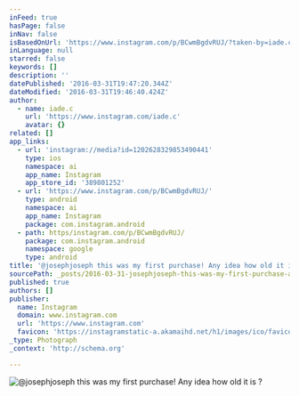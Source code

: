 ```yaml
---
inFeed: true
hasPage: false
inNav: false
isBasedOnUrl: 'https://www.instagram.com/p/BCwmBgdvRUJ/?taken-by=iade.c'
inLanguage: null
starred: false
keywords: []
description: ''
datePublished: '2016-03-31T19:47:20.344Z'
dateModified: '2016-03-31T19:46:40.424Z'
author:
  - name: iade.c
    url: 'https://www.instagram.com/iade.c'
    avatar: {}
related: []
app_links:
  - url: 'instagram://media?id=1202628329853490441'
    type: ios
    namespace: ai
    app_name: Instagram
    app_store_id: '389801252'
  - url: 'https://www.instagram.com/p/BCwmBgdvRUJ/'
    type: android
    namespace: ai
    app_name: Instagram
    package: com.instagram.android
  - path: https/instagram.com/p/BCwmBgdvRUJ/
    package: com.instagram.android
    namespace: google
    type: android
title: '@josephjoseph this was my first purchase! Any idea how old it is ?'
sourcePath: _posts/2016-03-31-josephjoseph-this-was-my-first-purchase-any-idea-how-old-i.md
published: true
authors: []
publisher:
  name: Instagram
  domain: www.instagram.com
  url: 'https://www.instagram.com'
  favicon: 'https://instagramstatic-a.akamaihd.net/h1/images/ico/favicon.ico/7cdab0872b15.ico'
_type: Photograph
_context: 'http://schema.org'

---
```

![@josephjoseph this was my first purchase! Any idea how old it is ?](https://s3-us-west-2.amazonaws.com/the-grid-img/p/dcc43320d0a63ca3c305004016cf0d395c6dc8de.jpg)